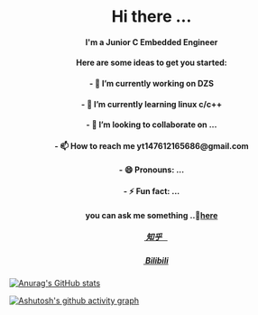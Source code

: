 
<h1 align="center">Hi there ...</h1> 

<h4 align="center">
  I'm a Junior C Embedded Engineer
</h4>

<h4 align="center">
Here are some ideas to get you started:
</h4>

<h4 align="center">
- 🔭 I’m currently working on DZS
</h4>

<h4 align="center">
- 🌱 I’m currently learning linux c/c++
</h4>

<h4 align="center">
- 💞️ I’m looking to collaborate on ...
</h4>

<h4 align="center">
- 📫 How to reach me yt147612165686@gmail.com
</h4>

<h4 align="center">
- 😄 Pronouns: ...
</h4>

<h4 align="center">
- ⚡ Fun fact: ...
</h4>


<h4 align="center">
  you can ask me something ..💬<a href="https://github.com/Vollereito/Vollereito/issues/new" target="_blank" title="issue">here</a>
</h4>

<h5 align="center">
  <img src="https://i.postimg.cc/1tf08KD5/zhihu.png" height="12" width="12" />
   <a href="https://www.zhihu.com/people/volleritoo" target="_blank" title="zhihu">&nbsp;知乎&nbsp;&nbsp;&nbsp;</a>
</h5>

<h5 align="center">
 <img src="https://i.postimg.cc/QMNJ3Dt7/bilibili.png" height="12" width="12"/>
 <a href="https://space.bilibili.com/306494243" target="_blank" title="bilibili">&nbsp;Bilibili</a>
</h5>


[![Anurag's GitHub stats](https://github-readme-stats.vercel.app/api?username=Vollereito)](https://github.com/anuraghazra/github-readme-stats)



[![Ashutosh's github activity graph](https://github-readme-activity-graph.vercel.app/graph?username=Vollereito)](https://github.com/ashutosh00710/github-readme-activity-graph)

